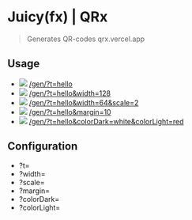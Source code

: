 # Juicy(fx) | QRx

> Generates QR-codes
> qrx.vercel.app

## Usage

- ![](https://qrx.vercel.app/gen/?t=hello) [/gen/?t=hello](https://qrx.vercel.app/gen/?t=hello)
- ![](https://qrx.vercel.app/gen/?t=hello&width=128) [/gen/?t=hello&width=128](https://qrx.vercel.app/gen/?t=hello&width=128)
- ![](https://qrx.vercel.app/gen/?t=hello&width=64&scale=2) [/gen/?t=hello&width=64&scale=2](https://qrx.vercel.app/gen/?t=hello&width=64&scale=2)
- ![](https://qrx.vercel.app/gen/?t=hello&margin=10) [/gen/?t=hello&margin=10](https://qrx.vercel.app/gen/?t=hello&margin=10)
- ![](https://qrx.vercel.app/gen/?t=hello&colorDark=white&colorLight=red) [/gen/?t=hello&colorDark=white&colorLight=red](https://qrx.vercel.app/gen/?t=hello&colorDark=white&colorLight=red)

## Configuration

- ?t=<string>
- ?width=<number>
- ?scale=<number>
- ?margin=<number>
- ?colorDark=<string>
- ?colorLight=<string>
